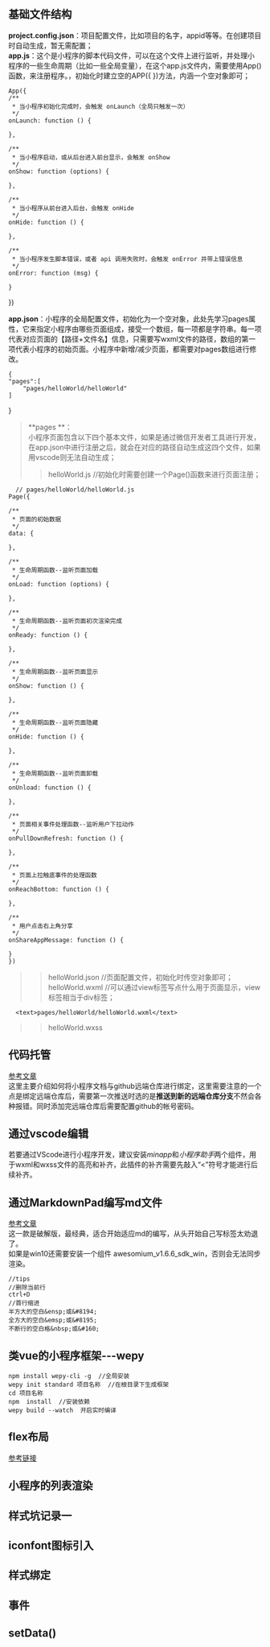## 基础文件结构

**project.config.json**：项目配置文件，比如项目的名字，appid等等。在创建项目时自动生成，暂无需配置；  
**app.js**：这个是小程序的脚本代码文件，可以在这个文件上进行监听，并处理小程序的一些生命周期（比如一些全局变量），在这个app.js文件内，需要使用App()函数，来注册程序。，初始化时建立空的APP({ })方法，内涵一个空对象即可；
		
	App({
	/**
	 * 当小程序初始化完成时，会触发 onLaunch（全局只触发一次）
	 */
	onLaunch: function () {
		
	},

	/**
	 * 当小程序启动，或从后台进入前台显示，会触发 onShow
	 */
	onShow: function (options) {
		
	},

	/**
	 * 当小程序从前台进入后台，会触发 onHide
	 */
	onHide: function () {
		
	},

	/**
	 * 当小程序发生脚本错误，或者 api 调用失败时，会触发 onError 并带上错误信息
	 */
	onError: function (msg) {
		
	}
})

**app.json**：小程序的全局配置文件，初始化为一个空对象，此处先学习pages属性，它来指定小程序由哪些页面组成，接受一个数组，每一项都是字符串。每一项代表对应页面的【路径+文件名】信息，只需要写wxml文件的路径，数组的第一项代表小程序的初始页面。小程序中新增/减少页面，都需要对pages数组进行修改。  

	{
	"pages":[
		"pages/helloWorld/helloWorld"
	]
}
> **pages **：  
> 小程序页面包含以下四个基本文件，如果是通过微信开发者工具进行开发，在app.json中进行注册之后，就会在对应的路径自动生成这四个文件，如果用vscode则无法自动生成；  
>> helloWorld.js  //初始化时需要创建一个Page()函数来进行页面注册；

	  // pages/helloWorld/helloWorld.js
	Page({

	/**
	 * 页面的初始数据
	 */
	data: {

	},

	/**
	 * 生命周期函数--监听页面加载
	 */
	onLoad: function (options) {

	},

	/**
	 * 生命周期函数--监听页面初次渲染完成
	 */
	onReady: function () {

	},

	/**
	 * 生命周期函数--监听页面显示
	 */
	onShow: function () {

	},

	/**
	 * 生命周期函数--监听页面隐藏
	 */
	onHide: function () {

	},

	/**
	 * 生命周期函数--监听页面卸载
	 */
	onUnload: function () {

	},

	/**
	 * 页面相关事件处理函数--监听用户下拉动作
	 */
	onPullDownRefresh: function () {

	},

	/**
	 * 页面上拉触底事件的处理函数
	 */
	onReachBottom: function () {

	},

	/**
	 * 用户点击右上角分享
	 */
	onShareAppMessage: function () {

	}
	})
>> helloWorld.json  //页面配置文件，初始化时传空对象即可；  
>> helloWorld.wxml  //可以通过view标签写点什么用于页面显示，view标签相当于div标签；

	  <text>pages/helloWorld/helloWorld.wxml</text>
>> helloWorld.wxss  

## 代码托管 
[参考文章](https://static.oschina.net/news/99140/mini-program-gitee "参考文章")  
这里主要介绍如何将小程序文档与github远端仓库进行绑定，这里需要注意的一个点是绑定远端仓库后，需要第一次推送时选的是**推送到新的远端仓库分支**不然会各种报错。同时添加完远端仓库后需要配置github的帐号密码。

## 通过vscode编辑
若要通过VScode进行小程序开发，建议安装*minapp*和*小程序助手*两个组件，用于wxml和wxss文件的高亮和补齐，此插件的补齐需要先敲入“<”符号才能进行后续补齐。  

## 通过MarkdownPad编写md文件
[参考文章](https://www.jianshu.com/p/1745a7f53404)   
这一款是破解版，最经典，适合开始适应md的编写，从头开始自己写标签太劝退了。  
如果是win10还需要安装一个组件 awesomium_v1.6.6_sdk_win，否则会无法同步渲染。  

	//tips
	//删除当前行
	ctrl+D
	//首行缩进
	半方大的空白&ensp;或&#8194;
	全方大的空白&emsp;或&#8195;
	不断行的空白格&nbsp;或&#160;

## 类vue的小程序框架---wepy
	
	npm install wepy-cli -g  //全局安装
	wepy init standard 项目名称  //在根目录下生成框架
	cd 项目名称
	npm  install  //安装依赖
	wepy build --watch  开启实时编译

## flex布局
[参考链接](http://www.ruanyifeng.com/blog/2015/07/flex-grammar.html)

## 小程序的列表渲染
## 样式坑记录一
## iconfont图标引入
## 样式绑定
## 事件
## setData()